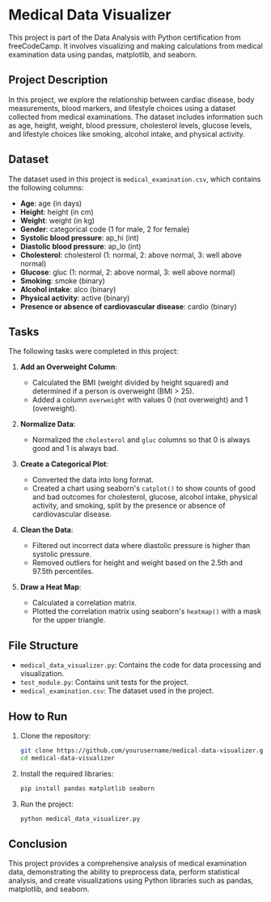 # Medical Data Visualizer

This project is part of the Data Analysis with Python certification from freeCodeCamp. It involves visualizing and making calculations from medical examination data using pandas, matplotlib, and seaborn.

## Project Description

In this project, we explore the relationship between cardiac disease, body measurements, blood markers, and lifestyle choices using a dataset collected from medical examinations. The dataset includes information such as age, height, weight, blood pressure, cholesterol levels, glucose levels, and lifestyle choices like smoking, alcohol intake, and physical activity.

## Dataset

The dataset used in this project is `medical_examination.csv`, which contains the following columns:

- **Age**: age (in days)
- **Height**: height (in cm)
- **Weight**: weight (in kg)
- **Gender**: categorical code (1 for male, 2 for female)
- **Systolic blood pressure**: ap_hi (int)
- **Diastolic blood pressure**: ap_lo (int)
- **Cholesterol**: cholesterol (1: normal, 2: above normal, 3: well above normal)
- **Glucose**: gluc (1: normal, 2: above normal, 3: well above normal)
- **Smoking**: smoke (binary)
- **Alcohol intake**: alco (binary)
- **Physical activity**: active (binary)
- **Presence or absence of cardiovascular disease**: cardio (binary)

## Tasks

The following tasks were completed in this project:

1. **Add an Overweight Column**: 
   - Calculated the BMI (weight divided by height squared) and determined if a person is overweight (BMI > 25).
   - Added a column `overweight` with values 0 (not overweight) and 1 (overweight).

2. **Normalize Data**:
   - Normalized the `cholesterol` and `gluc` columns so that 0 is always good and 1 is always bad.

3. **Create a Categorical Plot**:
   - Converted the data into long format.
   - Created a chart using seaborn's `catplot()` to show counts of good and bad outcomes for cholesterol, glucose, alcohol intake, physical activity, and smoking, split by the presence or absence of cardiovascular disease.

4. **Clean the Data**:
   - Filtered out incorrect data where diastolic pressure is higher than systolic pressure.
   - Removed outliers for height and weight based on the 2.5th and 97.5th percentiles.

5. **Draw a Heat Map**:
   - Calculated a correlation matrix.
   - Plotted the correlation matrix using seaborn's `heatmap()` with a mask for the upper triangle.

## File Structure

- `medical_data_visualizer.py`: Contains the code for data processing and visualization.
- `test_module.py`: Contains unit tests for the project.
- `medical_examination.csv`: The dataset used in the project.

## How to Run

1. Clone the repository:

   ```bash
   git clone https://github.com/yourusername/medical-data-visualizer.git
   cd medical-data-visualizer
   ```

2. Install the required libraries:

   ```bash
   pip install pandas matplotlib seaborn
   ```

3. Run the project:

   ```bash
   python medical_data_visualizer.py
   ```


## Conclusion

This project provides a comprehensive analysis of medical examination data, demonstrating the ability to preprocess data, perform statistical analysis, and create visualizations using Python libraries such as pandas, matplotlib, and seaborn.
